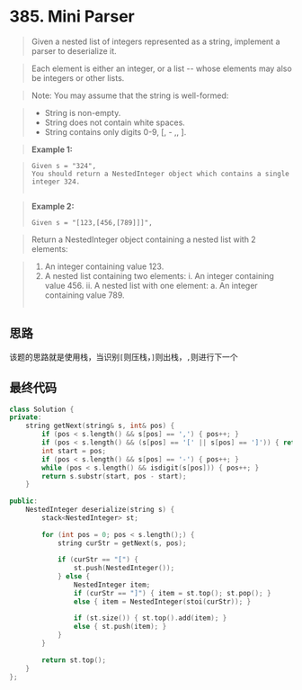 # 385. Mini Parser

>Given a nested list of integers represented as a string, implement a parser to deserialize it.

>Each element is either an integer, or a list -- whose elements may also be integers or other lists.

>Note: You may assume that the string is well-formed:

>* String is non-empty.
>* String does not contain white spaces.
>* String contains only digits 0-9, [, - ,, ].

>**Example 1:**

>```
>Given s = "324",
>You should return a NestedInteger object which contains a single integer 324.
> 
> 
>```

>**Example 2:**
>
>```
>Given s = "[123,[456,[789]]]",

>Return a NestedInteger object containing a nested list with 2 elements:

>1. An integer containing value 123.
>2. A nested list containing two elements:
    i.  An integer containing value 456.
    ii. A nested list with one element:
         a. An integer containing value 789.
>
>
>```

## 思路
该题的思路就是使用栈，当识别`[`则压栈，`]`则出栈，`,`则进行下一个

## 最终代码

```cpp
class Solution {
private:
    string getNext(string& s, int& pos) {                       
        if (pos < s.length() && s[pos] == ',') { pos++; }       
        if (pos < s.length() && (s[pos] == '[' || s[pos] == ']')) { return s.substr(pos++, 1); }
        int start = pos;
        if (pos < s.length() && s[pos] == '-') { pos++; }       
        while (pos < s.length() && isdigit(s[pos])) { pos++; }  
        return s.substr(start, pos - start);
    }
    
public:
    NestedInteger deserialize(string s) {
        stack<NestedInteger> st;
        
        for (int pos = 0; pos < s.length();) {
            string curStr = getNext(s, pos);
            
            if (curStr == "[") {
                st.push(NestedInteger());                           
            } else {                                                
                NestedInteger item;
                if (curStr == "]") { item = st.top(); st.pop(); }   
                else { item = NestedInteger(stoi(curStr)); }        
                
                if (st.size()) { st.top().add(item); }              
                else { st.push(item); }                             
            }
        }
        
        return st.top();
    }
};
```